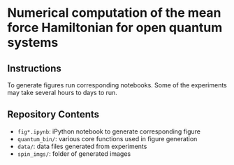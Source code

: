 # Numerical computation of the mean force Hamiltonian for open quantum systems

## Instructions

To generate figures run corresponding notebooks. Some of the experiments may take several hours to days to run.


## Repository Contents

- `fig*.ipynb`: iPython notebook to generate corresponding figure
- `quantum_bin/`: various core functions used in figure generation
- `data/`: data files generated from experiments
- `spin_imgs/`: folder of generated images 
